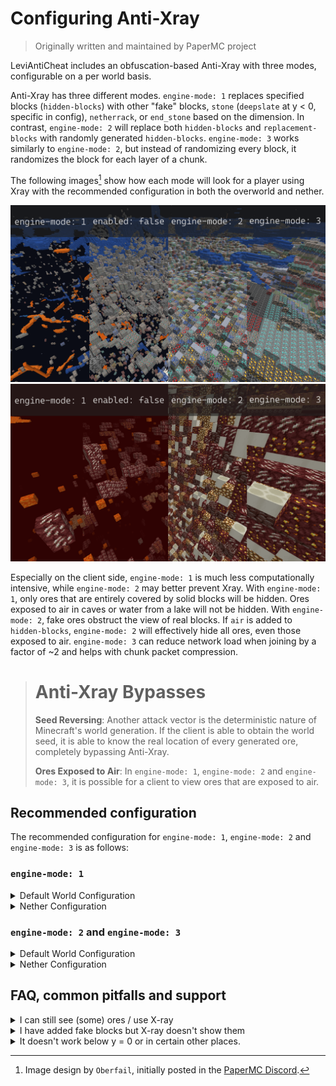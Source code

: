 # Configuring Anti-Xray

> Originally written and maintained by PaperMC project

LeviAntiCheat includes an obfuscation-based Anti-Xray with three modes, configurable on a per world basis.

Anti-Xray has three different modes. `engine-mode: 1` replaces specified blocks (`hidden-blocks`) with
other "fake" blocks, `stone` (`deepslate` at y < 0, specific in config), `netherrack`, or `end_stone` based on the
dimension. In contrast, `engine-mode: 2` will replace both `hidden-blocks` and `replacement-blocks`
with randomly generated `hidden-blocks`. `engine-mode: 3` works similarly to `engine-mode: 2`, but instead of
randomizing every block, it randomizes the block for each layer of a chunk.

The following images[^1] show how each mode will look for a player using Xray with the recommended
configuration in both the overworld and nether.

[^1]:
    Image design by `Oberfail`, initially posted in the
    [PaperMC Discord](https://discord.gg/papermc).

![Overworld Anti-Xray Comparison](https://github.com/PaperMC/docs/blob/main/docs/paper/admin/how-to/assets/anti-xray-overworld.png)
![Nether Anti-Xray Comparison](https://github.com/PaperMC/docs/blob/main/docs/paper/admin/how-to/assets/anti-xray-nether.png)

Especially on the client side, `engine-mode: 1` is much less computationally intensive, while
`engine-mode: 2` may better prevent Xray. With `engine-mode: 1`, only ores that are entirely covered
by solid blocks will be hidden. Ores exposed to air in caves or water from a lake will not be
hidden. With `engine-mode: 2`, fake ores obstruct the view of real blocks. If `air` is added to
`hidden-blocks`, `engine-mode: 2` will effectively hide all ores, even those exposed to air. `engine-mode: 3` can reduce network load when joining by a factor of ~2 and helps with chunk packet compression.

> # Anti-Xray Bypasses
> 
> **Seed Reversing**: Another attack vector is the deterministic nature of Minecraft's world
> generation. If the client is able to obtain the world seed, it is able to know the real location of
> every generated ore, completely bypassing Anti-Xray.
> 
> **Ores Exposed to Air**: In `engine-mode: 1`, `engine-mode: 2` and `engine-mode: 3`, it is possible for a client
> to view ores that are exposed to air.

## Recommended configuration

The recommended configuration for `engine-mode: 1`, `engine-mode: 2` and `engine-mode: 3` is as follows:

### `engine-mode: 1`

<details>
  <summary>Default World Configuration</summary>

```json
"overworld": {
    "Enable": true,
    "EngineMode": 1,
    "UpdateRadius": 2.0,
    "MaxBlockHeight": 64,
    "HiddenBlocks": [
        "minecraft:coal_ore",
        "minecraft:raw_copper_block",
        "minecraft:deepslate_coal_ore",
        "minecraft:copper_ore",
        "minecraft:deepslate_copper_ore",
        "minecraft:emerald_ore",
        "minecraft:raw_iron_block",
        "minecraft:diamond_ore",
        "minecraft:deepslate_diamond_ore",
        "minecraft:deepslate_emerald_ore",
        "minecraft:redstone_ore",
        "minecraft:gold_ore",
        "minecraft:deepslate_gold_ore",
        "minecraft:iron_ore",
        "minecraft:deepslate_iron_ore",
        "minecraft:lapis_ore",
        "minecraft:deepslate_lapis_ore",
        "minecraft:deepslate_redstone_ore"
    ],
    "ReplacementBlocks": [
        "minecraft:stone",
        "minecraft:deepslate"
    ]
}
```

</details>

<details>
  <summary>Nether Configuration</summary>

```json
"nether": {
    "Enable": true,
    "EngineMode": 1,
    "UpdateRadius": 2.0,
    "MaxBlockHeight": 128,
    "HiddenBlocks": [
        "minecraft:ancient_debris",
        "minecraft:nether_gold_ore",
        "minecraft:quartz_ore"
    ],
    "ReplacementBlocks": [
        "minecraft:netherrack"
    ]
}
```


</details>

</details>

### `engine-mode: 2` and `engine-mode: 3`

<details>
  <summary>Default World Configuration</summary>

```json
"overworld": {
    "Enable": true,
    "EngineMode": 2,
    "UpdateRadius": 2.0,
    "MaxBlockHeight": 64,
    "HiddenBlocks": [
        "minecraft:copper_ore",
        "minecraft:deepslate_copper_ore",
        "minecraft:raw_copper_block",
        "minecraft:diamond_ore",
        "minecraft:deepslate_diamond_ore",
        "minecraft:gold_ore",
        "minecraft:iron_ore",
        "minecraft:deepslate_gold_ore",
        "minecraft:deepslate_iron_ore",
        "minecraft:raw_iron_block",
        "minecraft:lapis_ore",
        "minecraft:deepslate_lapis_ore",
        "minecraft:redstone_ore",
        "minecraft:deepslate_redstone_ore"
    ],
    "ReplacementBlocks": [
        "minecraft:amethyst_block",
        "minecraft:andesite",
        "minecraft:deepslate",
        "minecraft:calcite",
        "minecraft:deepslate_emerald_ore",
        "minecraft:oak_planks",
        "minecraft:tuff",
        "minecraft:budding_amethyst",
        "minecraft:gravel",
        "minecraft:coal_ore",
        "minecraft:deepslate_coal_ore",
        "minecraft:diorite",
        "minecraft:smooth_basalt",
        "minecraft:dirt",
        "minecraft:stone",
        "minecraft:emerald_ore",
        "minecraft:granite"
    ]
}
```

</details>

<details>
  <summary>Nether Configuration</summary>

```json
"nether": {
    "Enable": true,
    "EngineMode": 3,
    "UpdateRadius": 2.0,
    "MaxBlockHeight": 128,
    "HiddenBlocks": [
        "minecraft:ancient_debris",
        "minecraft:glowstone",
        "minecraft:bone_block",
        "minecraft:quartz_ore",
        "minecraft:magma_block",
        "minecraft:nether_bricks",
        "minecraft:nether_gold_ore",
        "minecraft:polished_blackstone_bricks"
    ],
    "ReplacementBlocks": [
        "minecraft:basalt",
        "minecraft:blackstone",
        "minecraft:gravel",
        "minecraft:soul_soil",
        "minecraft:netherrack",
        "minecraft:soul_sand"
    ]
}
```


</details>

## FAQ, common pitfalls and support

<details>
  <summary>I can still see (some) ores / use X-ray</summary>

As described above, there are several reasons why you might still see (some) ores even though you
have enabled Anti-Xray:

* The ores are above the configured `max-block-height` value.
* Anti-Xray cannot hide ores exposed to air or other transparent blocks (in caves for example). In
  principle this is also the case for `engine-mode: 2` and `engine-mode: 3`, however, usually the fake ores obstruct the
  view of real blocks. Hiding those exposed ores too requires additional plugins.
* The block type is missing in the configured block lists. This can be the result of using an
  outdated configuration file.

</details>

<details>
  <summary>I have added fake blocks but X-ray doesn't show them</summary>

If you use `engine-mode: 2` or `engine-mode: 3` and you have added fake blocks to the `hidden-blocks` list but you can't
see them in-game using X-ray, this can have the following reasons:

* The added block types are tile entities. Anti-Xray can hide (replace) tile entities (such as
  chests), provided that they are not exposed to air or other transparent blocks. However, Anti-Xray
  can't place tile entities as fake blocks into the chunk.
* The block is disabled in your client's X-ray mod or not shown by your X-ray resource pack.

</details>

<details>
  <summary>It doesn't work below y = 0 or in certain other places.</summary>

* Your configuration file is probably outdated and missing important blocks in the
  `replacement-blocks` list, such as `deepslate` or biome-specific blocks, such as `basalt`. You
  might also want to check if the `hidden-blocks` list includes all important ores and their
  `deepslate` variants.
* If it doesn't work above a certain y-level, check your `max-block-height` setting.

</details>
